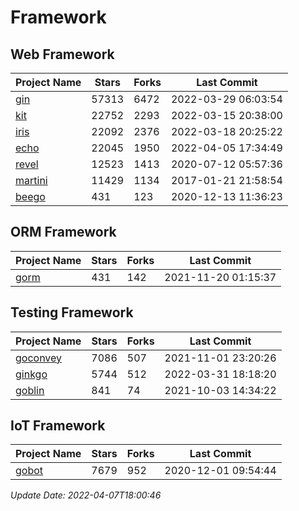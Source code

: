 # Framework

## Web Framework
| Project Name | Stars | Forks | Last Commit |
| ------------ | ----- | ----- | ----------- |
| [gin](https://github.com/gin-gonic/gin) | 57313 | 6472 | 2022-03-29 06:03:54 |
| [kit](https://github.com/go-kit/kit) | 22752 | 2293 | 2022-03-15 20:38:00 |
| [iris](https://github.com/kataras/iris) | 22092 | 2376 | 2022-03-18 20:25:22 |
| [echo](https://github.com/labstack/echo) | 22045 | 1950 | 2022-04-05 17:34:49 |
| [revel](https://github.com/revel/revel) | 12523 | 1413 | 2020-07-12 05:57:36 |
| [martini](https://github.com/go-martini/martini) | 11429 | 1134 | 2017-01-21 21:58:54 |
| [beego](https://github.com/astaxie/beego) | 431 | 123 | 2020-12-13 11:36:23 |

## ORM Framework
| Project Name | Stars | Forks | Last Commit |
| ------------ | ----- | ----- | ----------- |
| [gorm](https://github.com/jinzhu/gorm) | 431 | 142 | 2021-11-20 01:15:37 |

## Testing Framework
| Project Name | Stars | Forks | Last Commit |
| ------------ | ----- | ----- | ----------- |
| [goconvey](https://github.com/smartystreets/goconvey) | 7086 | 507 | 2021-11-01 23:20:26 |
| [ginkgo](https://github.com/onsi/ginkgo) | 5744 | 512 | 2022-03-31 18:18:20 |
| [goblin](https://github.com/franela/goblin) | 841 | 74 | 2021-10-03 14:34:22 |

## IoT Framework
| Project Name | Stars | Forks | Last Commit |
| ------------ | ----- | ----- | ----------- |
| [gobot](https://github.com/hybridgroup/gobot) | 7679 | 952 | 2020-12-01 09:54:44 |

*Update Date: 2022-04-07T18:00:46*